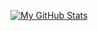 [![My GitHub Stats](https://github-readme-stats.vercel.app/api/?username=deecaad&hide=prs,contribs,stars,issues&count_private=true&theme=tokyonight&showicons=true)]()
